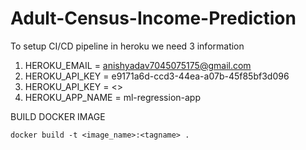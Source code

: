 # Adult-Census-Income-Prediction

To setup CI/CD pipeline in heroku we need 3 information

1. HEROKU_EMAIL = anishyadav7045075175@gmail.com
2. HEROKU_API_KEY = e9171a6d-ccd3-44ea-a07b-45f85bf3d096
2. HEROKU_API_KEY = <>
3. HEROKU_APP_NAME = ml-regression-app


BUILD DOCKER IMAGE
```
docker build -t <image_name>:<tagname> .